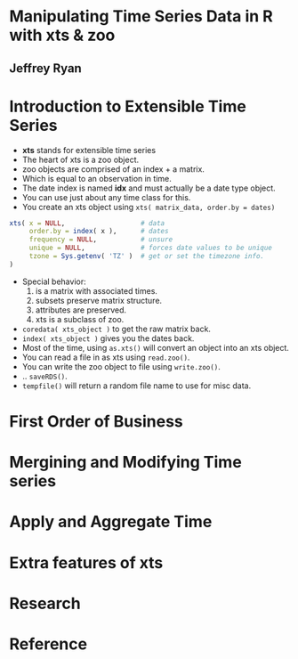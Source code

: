 #  Manipulating Time Series Data in R with xts & zoo
## Jeffrey Ryan

# Introduction to Extensible Time Series 
- **xts** stands for extensible time series
- The heart of xts is a zoo object.
- zoo objects are comprised of an index + a matrix.
- Which is equal to an observation in time.
- The date index is named **idx** and must actually be a date type object.
- You can use just about any time class for this.
- You create an xts object using `xts( matrix_data, order.by = dates)`
```r
xts( x = NULL,                   # data
	 order.by = index( x ),      # dates
	 frequency = NULL,           # unsure
	 unique = NULL,              # forces date values to be unique
	 tzone = Sys.getenv( 'TZ' )  # get or set the timezone info.
)
```
- Special behavior:
	1. is a matrix with associated times.
	2. subsets preserve matrix structure.
	3. attributes are preserved.
	4. xts is a subclass of zoo.
- `coredata( xts_object )` to get the raw matrix back.
- `index( xts_object )` gives you the dates back.
- Most of the time, using `as.xts()` will convert an object into an xts object.
- You can read a file in as xts using `read.zoo()`.
- You can write the zoo object to file using `write.zoo()`.
- .. `saveRDS()`.
- `tempfile()` will return a random file name to use for misc data.

# First Order of Business

# Mergining and Modifying Time series

# Apply and Aggregate Time

# Extra features of xts

# Research
# Reference